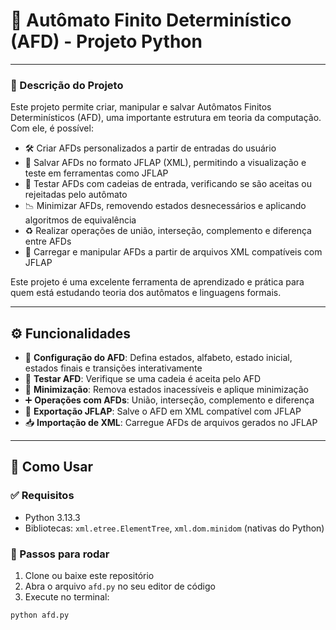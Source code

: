 # 🤖 Autômato Finito Determinístico (AFD) - Projeto Python

---

### 📘 Descrição do Projeto

Este projeto permite criar, manipular e salvar Autômatos Finitos Determinísticos (AFD), uma importante estrutura em teoria da computação. Com ele, é possível:

- 🛠️ Criar AFDs personalizados a partir de entradas do usuário  
- 💾 Salvar AFDs no formato JFLAP (XML), permitindo a visualização e teste em ferramentas como JFLAP  
- 🔎 Testar AFDs com cadeias de entrada, verificando se são aceitas ou rejeitadas pelo autômato  
- 📉 Minimizar AFDs, removendo estados desnecessários e aplicando algoritmos de equivalência  
- ♻️ Realizar operações de união, interseção, complemento e diferença entre AFDs  
- 📂 Carregar e manipular AFDs a partir de arquivos XML compatíveis com JFLAP  

Este projeto é uma excelente ferramenta de aprendizado e prática para quem está estudando teoria dos autômatos e linguagens formais.

---

## ⚙️ Funcionalidades

- 🧱 **Configuração do AFD**: Defina estados, alfabeto, estado inicial, estados finais e transições interativamente  
- 🧪 **Testar AFD**: Verifique se uma cadeia é aceita pelo AFD  
- 🧹 **Minimização**: Remova estados inacessíveis e aplique minimização  
- ➕ **Operações com AFDs**: União, interseção, complemento e diferença  
- 💽 **Exportação JFLAP**: Salve o AFD em XML compatível com JFLAP  
- 📥 **Importação de XML**: Carregue AFDs de arquivos gerados no JFLAP  

---

## 🚀 Como Usar

### ✅ Requisitos

- Python 3.13.3 
- Bibliotecas: `xml.etree.ElementTree`, `xml.dom.minidom` (nativas do Python)

### 🧾 Passos para rodar

1. Clone ou baixe este repositório  
2. Abra o arquivo `afd.py` no seu editor de código  
3. Execute no terminal:

```bash
python afd.py
